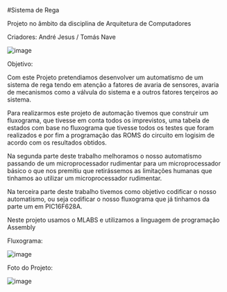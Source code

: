 #Sistema de Rega

Projeto no âmbito da disciplina de Arquitetura de Computadores

Criadores: André Jesus / Tomás Nave

![image](https://github.com/TomasNave-a22208623/Sistema-de-Rega/assets/127102331/9336fec9-511b-4ba2-8ccb-1dc2f89fec1b)


Objetivo:

Com este Projeto pretendiamos desenvolver um automatismo de um sistema de rega tendo em atenção a fatores de avaria de sensores, avaria de mecanismos como a válvula do sistema e a outros fatores terçeiros ao sistema.

Para realizarmos este projeto de automação tivemos que construir um fluxograma, que tivesse em conta todos os imprevistos, uma tabela de estados com base no fluxograma que tivesse todos os testes que foram realizados e por fim a programação das ROMS do circuito em logisim de acordo com os resultados obtidos.

Na segunda parte deste trabalho melhoramos o nosso automatismo passando de um microprocessador rudimentar para um microprocessador básico o que nos premitiu que retirássemos as limitações humanas que tinhamos ao utilizar um microprocessador rudimentar.

Na terceira parte deste trabalho tivemos como objetivo codificar o nosso automatismo, ou seja codificar o nosso fluxograma que já tinhamos da parte um em PIC16F628A.

Neste projeto usamos o MLABS e utilizamos a linguagem de programação Assembly

Fluxograma:

![image](https://github.com/TomasNave-a22208623/Sistema-de-Rega/assets/127102331/428489e9-e5f5-4935-9404-b6c7c8e836e2)


Foto do Projeto:

![image](https://github.com/TomasNave-a22208623/Sistema-de-Rega/assets/127102331/dc3df965-f34c-47f3-8f0e-8a462812efe7)
